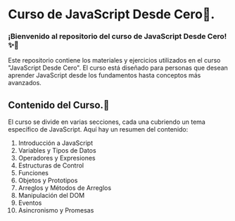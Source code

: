 # Curso de JavaScript Desde Cero🚀.
### ¡Bienvenido al repositorio del curso de JavaScript Desde Cero! ✨🎇
Este repositorio contiene los materiales y ejercicios utilizados en el curso "JavaScript Desde Cero". El curso está diseñado para personas que desean aprender JavaScript desde los fundamentos hasta conceptos más avanzados.

## Contenido del Curso.📖
El curso se divide en varias secciones, cada una cubriendo un tema específico de JavaScript. Aquí hay un resumen del contenido:

1. Introducción a JavaScript  <br>
2. Variables y Tipos de Datos <br>
3. Operadores y Expresiones <br>
4. Estructuras de Control <br>
5. Funciones <br>
6. Objetos y Prototipos <br>
7. Arreglos y Métodos de Arreglos <br>
8. Manipulación del DOM <br>
9. Eventos<br>
10. Asincronismo y Promesas


